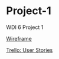 # Project-1

WDI 6 Project 1

[Wireframe](https://github.com/JinTak/Project-1/blob/master/Screen%20Shot%202017-12-11%20at%201.49.07%20PM.jpg)

[Trello: User Stories](https://trello.com/b/4SNpbblF/space-racer-2-into-the-void)
